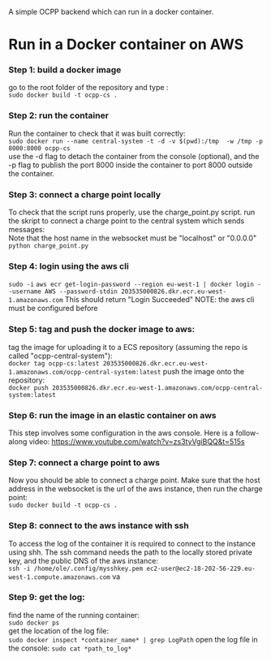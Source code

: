 A simple OCPP backend which can run in a docker container.

# Run in a Docker container on AWS

### Step 1: build a docker image
go to the root folder of the repository and type : \
`sudo docker build -t ocpp-cs .`

### Step 2: run the container
Run the container to check that it was built correctly: \
`sudo docker run --name central-system -t -d -v $(pwd):/tmp  -w /tmp -p 8000:8000 ocpp-cs` \
use the -d flag to detach the container from the console (optional), and the -p flag to publish the port 8000 inside 
the container to port 8000 outside the container.

### Step 3: connect a charge point locally
To check that the script runs properly, use the charge_point.py script.
run the skript to connect a charge point to the central system which sends messages: \
Note that the host name in the websocket must be "localhost" or "0.0.0.0"
`python charge_point.py`

### Step 4: login using the aws cli
`sudo -i`
`aws ecr get-login-password --region eu-west-1 | docker login --username AWS --password-stdin 203535000826.dkr.ecr.eu-west-1.amazonaws.com`
This should return "Login Succeeded"
NOTE: the aws cli must be configured before

### Step 5: tag and push the docker image to aws:
tag the image for uploading it to a ECS repository (assuming the repo is called "ocpp-central-system"): \
`docker tag ocpp-cs:latest 203535000826.dkr.ecr.eu-west-1.amazonaws.com/ocpp-central-system:latest`
push the image onto the repository: \
`docker push 203535000826.dkr.ecr.eu-west-1.amazonaws.com/ocpp-central-system:latest`

### Step 6: run the image in an elastic container on aws
This step involves some configuration in the aws console. Here is a follow-along video:
https://www.youtube.com/watch?v=zs3tyVgiBQQ&t=515s

### Step 7: connect a charge point to aws
Now you should be able to connect a charge point.
Make sure that the host address in the websocket is the url of the
aws instance, then run the charge point: \
`sudo docker build -t ocpp-cs .`

### Step 8: connect to the aws instance with ssh
To access the log of the container it is required to connect to the instance
using shh. The ssh command needs the path to the locally stored private key,
and the public DNS of the aws instance: \
`ssh -i /home/ole/.config/mysshkey.pem ec2-user@ec2-18-202-56-229.eu-west-1.compute.amazonaws.com`
va
### Step 9: get the log:
find the name of the running container: \
`sudo docker ps` \
get the location of the log file: \
`sudo docker inspect *container_name* | grep LogPath`
open the log file in the console:
`sudo cat *path_to_log*`
